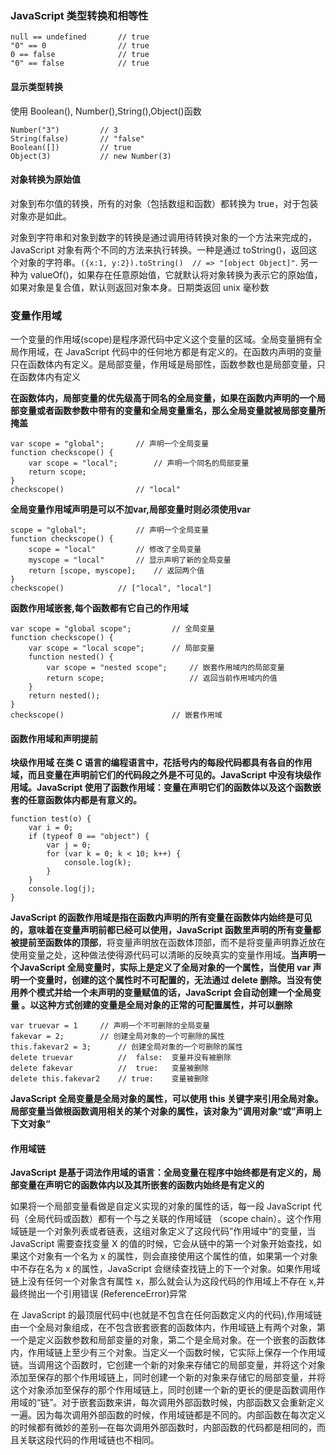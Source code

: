 ### JavaScript 类型转换和相等性

```
null == undefined		// true
"0" == 0				// true
0 == false				// true
"0" == false			// true
```

#### 显示类型转换

使用 Boolean(), Number(),String(),Object()函数

```
Number("3")			// 3
String(false)		// "false"
Boolean([])			// true
Object(3)			// new Number(3)
```

#### 对象转换为原始值

对象到布尔值的转换，所有的对象（包括数组和函数）都转换为 true，对于包装对象亦是如此。

对象到字符串和对象到数字的转换是通过调用待转换对象的一个方法来完成的，JavaScript 对象有两个不同的方法来执行转换。一种是通过 toString()，返回这个对象的字符串。`({x:1, y:2}).toString()  // => "[object Object]"`. 另一种为 valueOf()，如果存在任意原始值，它就默认将对象转换为表示它的原始值，如果对象是复合值，默认则返回对象本身。日期类返回 unix 毫秒数

### 变量作用域

一个变量的作用域(scope)是程序源代码中定义这个变量的区域。全局变量拥有全局作用域，在 JavaScript 代码中的任何地方都是有定义的。在函数内声明的变量只在函数体内有定义。是局部变量，作用域是局部性，函数参数也是局部变量，只在函数体内有定义

**在函数体内，局部变量的优先级高于同名的全局变量，如果在函数内声明的一个局部变量或者函数参数中带有的变量和全局变量重名，那么全局变量就被局部变量所掩盖**

```
var scope = "global";		// 声明一个全局变量
function checkscope() {
  	var scope = "local";		// 声明一个同名的局部变量
  	return scope;
}
checkscope()				// "local"
```

**全局变量作用域声明是可以不加var,局部变量时则必须使用var**

```
scope = "global"; 			// 声明一个全局变量
function checkscope() {
  	scope = "local"			// 修改了全局变量
  	myscope = "local"		// 显示声明了新的全局变量
  	return [scope, myscope];	// 返回两个值
}
checkscope()			// ["local", "local"]
```

__函数作用域嵌套,每个函数都有它自己的作用域__

```
var scope = "global scope";			// 全局变量
function checkscope() {
  	var scope = "local scope";		// 局部变量
  	function nested() {
      	var scope = "nested scope";		// 嵌套作用域内的局部变量
      	return scope;					// 返回当前作用域内的值
  	}
  	return nested();					
}
checkscope()						// 嵌套作用域
```

#### 函数作用域和声明提前

**块级作用域 在类 C 语言的编程语言中，花括号内的每段代码都具有各自的作用域，而且变量在声明前它们的代码段之外是不可见的。JavaScript 中没有块级作用域。JavaScript 使用了函数作用域：变量在声明它们的函数体以及这个函数嵌套的任意函数体内都是有意义的。**

```
function test(o) {
  	var i = 0;
  	if (typeof 0 == "object") {
      	var j = 0;
      	for (var k = 0; k < 10; k++) {
          	console.log(k);
      	}
  	}
  	console.log(j);
}
```

**JavaScript 的函数作用域是指在函数内声明的所有变量在函数体内始终是可见的，意味着在变量声明前都已经可以使用，JavaScript 函数里声明的所有变量都被提前至函数体的顶部**，将变量声明放在函数体顶部，而不是将变量声明靠近放在使用变量之处，这种做法使得源代码可以清晰的反映真实的变量作用域。**当声明一个JavaScript 全局变量时，实际上是定义了全局对象的一个属性，当使用 var 声明一个变量时，创建的这个属性时不可配置的，无法通过 delete 删除。当没有使用养个模式并给一个未声明的变量赋值的话，JavaScript 会自动创建一个全局变量 。以这种方式创建的变量是全局对象的正常的可配置属性，并可以删除**

```
var truevar = 1		// 声明一个不可删除的全局变量
fakevar = 2;		// 创建全局对象的一个可删除的属性
this.fakevar2 = 3;		// 创建全局对象的一个可删除的属性
delete truevar  		//	false: 	变量并没有被删除
delete fakevar			//  true:	变量被删除
delete this.fakevar2	// true:	变量被删除
```

__JavaScript 全局变量是全局对象的属性，可以使用 this 关键字来引用全局对象。局部变量当做根函数调用相关的某个对象的属性，该对象为”调用对象“或”声明上下文对象“__

#### 作用域链

**JavaScript 是基于词法作用域的语言：全局变量在程序中始终都是有定义的，局部变量在声明它的函数体内以及其所嵌套的函数内始终是有定义的**

如果将一个局部变量看做是自定义实现的对象的属性的话，每一段 JavaScript 代码（全局代码或函数）都有一个与之关联的作用域链 （scope chain）。这个作用域链是一个对象列表或者链表，这组对象定义了这段代码”作用域中“的变量，当 JavaScript 需要查找变量 X 的值的时候，它会从链中的第一个对象开始查找，如果这个对象有一个名为 x 的属性，则会直接使用这个属性的值，如果第一个对象中不存在名为 x 的属性，JavaScript 会继续查找链上的下一个对象。如果作用域链上没有任何一个对象含有属性 x，那么就会认为这段代码的作用域上不存在 x,并最终抛出一个引用错误 (ReferenceError)异常

在 JavaScript 的最顶层代码中(也就是不包含在任何函数定义内的代码),作用域链由一个全局对象组成，在不包含嵌套嵌套的函数体内，作用域链上有两个对象，第一个是定义函数参数和局部变量的对象，第二个是全局对象。在一个嵌套的函数体内，作用域链上至少有三个对象。当定义一个函数时候，它实际上保存一个作用域链。当调用这个函数时，它创建一个新的对象来存储它的局部变量，并将这个对象添加至保存的那个作用域链上，同时创建一个新的对象来存储它的局部变量，并将这个对象添加至保存的那个作用域链上，同时创建一个新的更长的便是函数调用作用域的“链”。对于嵌套函数来讲，每次调用外部函数时候，内部函数又会重新定义一遍。因为每次调用外部函数的时候，作用域链都是不同的。内部函数在每次定义的时候都有微妙的差别—在每次调用外部函数时，内部函数的代码都是相同的，而且关联这段代码的作用域链也不相同。


